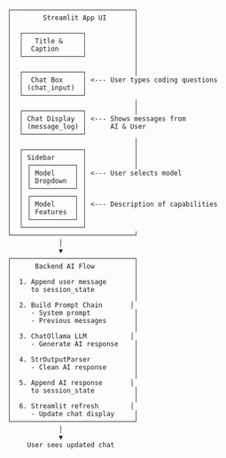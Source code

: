                ┌───────────────────────────────┐
                │        Streamlit App UI       │
                │                               │
                │  ┌───────────────┐            │
                │  │   Title &     │            │
                │  │  Caption      │            │
                │  └───────────────┘            │
                │                               │
                │  ┌───────────────┐            │
                │  │  Chat Box     │ <--- User types coding questions
                │  │ (chat_input)  │
                │  └───────────────┘
                │                               │
                │  ┌───────────────┐            │
                │  │ Chat Display  │ <--- Shows messages from
                │  │ (message_log) │      AI & User
                │  └───────────────┘
                │                               │
                │  ┌───────────────┐            │
                │  │ Sidebar       │            │
                │  │ ┌───────────┐ │            │
                │  │ │ Model     │ │ <--- User selects model
                │  │ │ Dropdown  │ │
                │  │ └───────────┘ │
                │  │ ┌───────────┐ │
                │  │ │ Model     │ │ <--- Description of capabilities
                │  │ │ Features  │ │
                │  │ └───────────┘ │
                │  └───────────────┘
                └───────────────────────────────┘
                             │
                             ▼
                ┌───────────────────────────────┐
                │      Backend AI Flow          │
                │                               │
                │  1. Append user message       │
                │     to session_state          │
                │                               │
                │  2. Build Prompt Chain       │
                │     - System prompt           │
                │     - Previous messages       │
                │                               │
                │  3. ChatOllama LLM           │
                │     - Generate AI response    │
                │                               │
                │  4. StrOutputParser           │
                │     - Clean AI response       │
                │                               │
                │  5. Append AI response       │
                │     to session_state          │
                │                               │
                │  6. Streamlit refresh        │
                │     - Update chat display     │
                └───────────────────────────────┘
                             │
                             ▼
                     User sees updated chat
